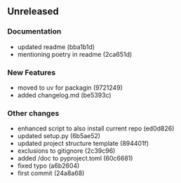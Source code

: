 ## Unreleased

### Documentation

- updated readme (bba1b1d)
- mentioning poetry in readme (2ca651d)

### New Features

- moved to uv for packagin (9721249)
- added changelog.md (be5393c)

### Other changes

- enhanced script to also install current repo (ed0d826)
- updated setup.py (6b5ae52)
- updated project structure template (894401f)
- exclusions to gitignore (2c39c96)
- added /doc to pyproject.toml (60c6681)
- fixed typo (a6b2604)
- first commit (24a8a68)
